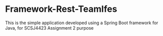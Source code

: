 # Framework-Rest-TeamIfes
This is the simple application developed using a Spring Boot framework for Java, for SCSJ4423 Assignment 2 purpose
